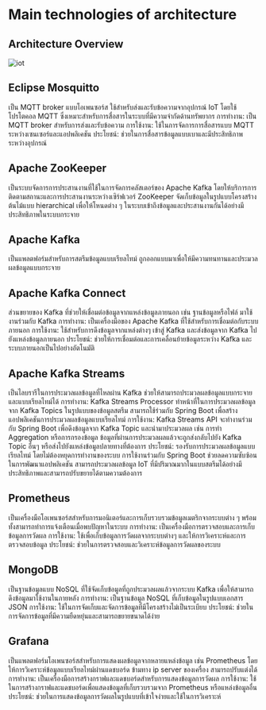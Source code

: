 # Main technologies of architecture

## Architecture Overview


![iot](https://github.com/user-attachments/assets/7287feb6-9dc3-43a9-bdea-e8c8462eeee0)



## Eclipse Mosquitto

เป็น MQTT broker แบบโอเพนซอร์ส ใช้สำหรับส่งและรับข้อความจากอุปกรณ์ IoT โดยใช้โปรโตคอล MQTT ซึ่งเหมาะสำหรับการสื่อสารในระบบที่มีความจำกัดด้านทรัพยากร
การทำงาน: เป็น MQTT broker สำหรับการส่งและรับข้อความ
การใช้งาน: ใช้ในการจัดการการสื่อสารแบบ MQTT ระหว่างเซนเซอร์และแอปพลิเคชัน
ประโยชน์: ช่วยในการสื่อสารข้อมูลแบบเบาและมีประสิทธิภาพระหว่างอุปกรณ์

## Apache ZooKeeper
เป็นระบบจัดการการประสานงานที่ใช้ในการจัดการคลัสเตอร์ของ Apache Kafka โดยให้บริการการติดตามสถานะและการประสานงานระหว่างเซิร์ฟเวอร์
ZooKeeper จัดเก็บข้อมูลในรูปแบบโครงสร้างต้นไม้แบบ hierarchical เพื่อให้โหนดต่าง ๆ ในระบบเข้าถึงข้อมูลและประสานงานกันได้อย่างมีประสิทธิภาพในระบบกระจาย

## Apache Kafka

เป็นแพลตฟอร์มสำหรับการสตรีมข้อมูลแบบเรียลไทม์ ถูกออกแบบมาเพื่อให้มีความทนทานและประมวลผลข้อมูลแบบกระจาย

## Apache Kafka Connect

ส่วนขยายของ Kafka ที่ช่วยให้เชื่อมต่อข้อมูลจากแหล่งข้อมูลภายนอก เช่น ฐานข้อมูลหรือไฟล์ มาใช้งานร่วมกับ Kafka
การทำงาน: เป็นเครื่องมือของ Apache Kafka ที่ใช้สำหรับการเชื่อมต่อกับระบบภายนอก
การใช้งาน: ใช้สำหรับการดึงข้อมูลจากแหล่งต่างๆ เข้าสู่ Kafka และส่งข้อมูลจาก Kafka ไปยังแหล่งข้อมูลภายนอก
ประโยชน์: ช่วยให้การเชื่อมต่อและการเคลื่อนย้ายข้อมูลระหว่าง Kafka และระบบภายนอกเป็นไปอย่างอัตโนมัติ

## Apache Kafka Streams
เป็นไลบรารีในการประมวลผลข้อมูลที่ไหลผ่าน Kafka ช่วยให้สามารถประมวลผลข้อมูลแบบกระจายและแบบเรียลไทม์ได้
การทำงาน: Kafka Streams Processor ทำหน้าที่ในการประมวลผลข้อมูลจาก Kafka Topics ในรูปแบบของข้อมูลสตรีม สามารถใช้ร่วมกับ Spring Boot เพื่อสร้างแอปพลิเคชันการประมวลผลข้อมูลแบบเรียลไทม์
การใช้งาน: Kafka Streams API จะทำงานร่วมกับ Spring Boot เพื่อดึงข้อมูลจาก Kafka Topic และนำมาประมวลผล เช่น การทำ Aggregation หรือการกรองข้อมูล ข้อมูลที่ผ่านการประมวลผลแล้วจะถูกส่งกลับไปยัง Kafka Topic อื่นๆ หรือส่งไปยังแหล่งข้อมูลปลายทางที่ต้องการ
ประโยชน์:
รองรับการประมวลผลข้อมูลแบบเรียลไทม์ โดยไม่ต้องหยุดการทำงานของระบบ
การใช้งานร่วมกับ Spring Boot ช่วยลดความซับซ้อนในการพัฒนาแอปพลิเคชัน
สามารถประมวลผลข้อมูล IoT ที่มีปริมาณมากในแบบสตรีมได้อย่างมีประสิทธิภาพและสามารถปรับขยายได้ตามความต้องการ

## Prometheus

เป็นเครื่องมือโอเพนซอร์สสำหรับการมอนิเตอร์และการเก็บรวบรวมข้อมูลเมตริกจากระบบต่าง ๆ พร้อมทั้งสามารถทำการแจ้งเตือนเมื่อพบปัญหาในระบบ
การทำงาน: เป็นเครื่องมือการตรวจสอบและการเก็บข้อมูลการวัดผล
การใช้งาน: ใช้เพื่อเก็บข้อมูลการวัดผลจากระบบต่างๆ และให้การวิเคราะห์และการตรวจสอบข้อมูล
ประโยชน์: ช่วยในการตรวจสอบและวิเคราะห์ข้อมูลการวัดผลของระบบ

## MongoDB

เป็นฐานข้อมูลแบบ NoSQL ที่ใช้จัดเก็บข้อมูลที่ถูกประมวลผลแล้วจากระบบ Kafka เพื่อให้สามารถดึงข้อมูลมาใช้งานในภายหลัง
การทำงาน: เป็นฐานข้อมูล NoSQL ที่เก็บข้อมูลในรูปแบบเอกสาร JSON
การใช้งาน: ใช้ในการจัดเก็บและจัดการข้อมูลที่มีโครงสร้างไม่เป็นระเบียบ
ประโยชน์: ช่วยในการจัดการข้อมูลที่มีความยืดหยุ่นและสามารถขยายขนาดได้ง่าย

## Grafana
เป็นแพลตฟอร์มโอเพนซอร์สสำหรับการแสดงผลข้อมูลจากหลายแหล่งข้อมูล เช่น Prometheus โดยให้การวิเคราะห์ข้อมูลแบบเรียลไทม์ผ่านแดชบอร์ด  ข้ามทาง  ip server ของเครื่อง  สามารถปรับแต่งได้
การทำงาน: เป็นเครื่องมือการสร้างกราฟและแดชบอร์ดสำหรับการแสดงข้อมูลการวัดผล
การใช้งาน: ใช้ในการสร้างกราฟและแดชบอร์ดเพื่อแสดงข้อมูลที่เก็บรวบรวมจาก Prometheus หรือแหล่งข้อมูลอื่น
ประโยชน์: ช่วยในการแสดงข้อมูลการวัดผลในรูปแบบที่เข้าใจง่ายและใช้ในการวิเคราะห์


